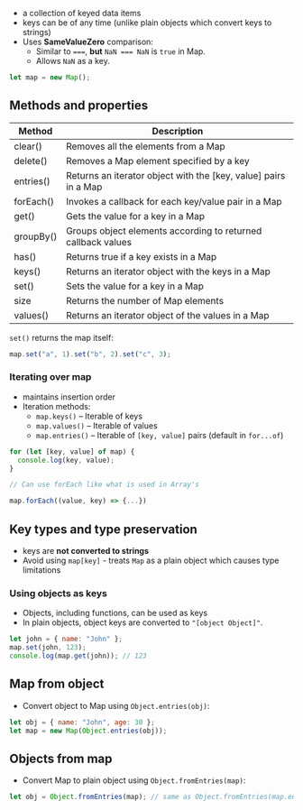 - a collection of keyed data items
- keys can be of any time (unlike plain objects which convert keys to strings)
- Uses **SameValueZero** comparison:
  - Similar to `===`, **but** `NaN === NaN` is `true` in Map.
  - Allows `NaN` as a key.

```js
let map = new Map();
```

## Methods and properties

| Method    | Description                                                     |
| --------- | --------------------------------------------------------------- |
| clear()   | Removes all the elements from a Map                             |
| delete()  | Removes a Map element specified by a key                        |
| entries() | Returns an iterator object with the [key, value] pairs in a Map |
| forEach() | Invokes a callback for each key/value pair in a Map             |
| get()     | Gets the value for a key in a Map                               |
| groupBy() | Groups object elements according to returned callback values    |
| has()     | Returns true if a key exists in a Map                           |
| keys()    | Returns an iterator object with the keys in a Map               |
| set()     | Sets the value for a key in a Map                               |
| size      | Returns the number of Map elements                              |
| values()  | Returns an iterator object of the values in a Map               |

`set()` returns the map itself:

```js
map.set("a", 1).set("b", 2).set("c", 3);
```

### Iterating over map

- maintains insertion order
- Iteration methods:
  - `map.keys()` – Iterable of keys
  - `map.values()` – Iterable of values
  - `map.entries()` – Iterable of `[key, value]` pairs (default in `for...of`)

```js
for (let [key, value] of map) {
  console.log(key, value);
}

// Can use forEach like what is used in Array's

map.forEach((value, key) => {...})
```

## Key types and type preservation

- keys are **not converted to strings**
- Avoid using `map[key]` - treats `Map` as a plain object which causes type limitations

### Using objects as keys

- Objects, including functions, can be used as keys
- In plain objects, object keys are converted to `"[object Object]"`.

```js
let john = { name: "John" };
map.set(john, 123);
console.log(map.get(john)); // 123
```

## Map from object

- Convert object to Map using `Object.entries(obj)`:

```js
let obj = { name: "John", age: 30 };
let map = new Map(Object.entries(obj));
```

## Objects from map

- Convert Map to plain object using `Object.fromEntries(map)`:

```js
let obj = Object.fromEntries(map); // same as Object.fromEntries(map.entries())
```
